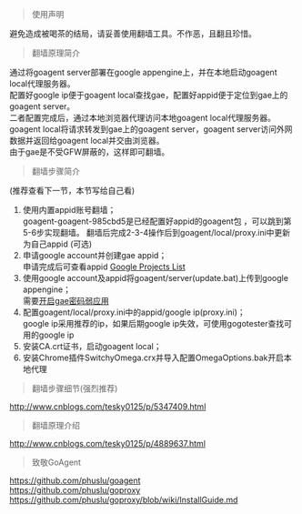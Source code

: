 > 使用声明

避免造成被喝茶的结局，请妥善使用翻墙工具。不作恶，且翻且珍惜。

> 翻墙原理简介

通过将goagent server部署在google appengine上，并在本地启动goagent local代理服务器。  
配置好google ip便于goagent local查找gae，配置好appid便于定位到gae上的goagent server。  
二者配置完成后，通过本地浏览器代理访问本地goagent local代理服务器。goagent local将请求转发到gae上的goagent server，goagent server访问外网数据并返回给goagent local并交由浏览器。  
由于gae是不受GFW屏蔽的，这样即可翻墙。

> 翻墙步骤简介

(推荐查看下一节，本节写给自己看)  
1. 使用内置appid账号翻墙；  
goagent-goagent-985cbd5是已经配置好appid的goagent包  ，可以跳到第5-6步实现翻墙。
翻墙后完成2-3-4操作后到goagent/local/proxy.ini中更新为自己appid (可选)  
2. 申请google account并创建gae appid；  
申请完成后可查看appid [Google Projects List](https://console.developers.google.com/project?pli=1 "谷歌appid项目列表")  
3. 使用google account及appid将goagent/server(update.bat)上传到google appengine；  
需要[开启gae密码弱应用](https://console.developers.google.com/project?pli=1 "开启gae密码弱应用")  
4. 配置goagent/local/proxy.ini中的appid/google ip(proxy.ini)；  
google ip采用推荐的ip，如果后期google ip失效，可使用gogotester查找可用的google ip  
5. 安装CA.crt证书，启动goagent local；  
6. 安装Chrome插件SwitchyOmega.crx并导入配置OmegaOptions.bak开启本地代理  


> 翻墙步骤细节(强烈推荐)  

http://www.cnblogs.com/tesky0125/p/5347409.html  

> 翻墙原理介绍  

http://www.cnblogs.com/tesky0125/p/4889637.html  

> 致敬GoAgent  

https://github.com/phuslu/goagent  
https://github.com/phuslu/goproxy  
https://github.com/phuslu/goproxy/blob/wiki/InstallGuide.md  


  [1]: https://console.developers.google.com/project?pli=1 "gae appid列表"
